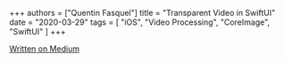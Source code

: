 +++
authors = ["Quentin Fasquel"]
title = "Transparent Video in SwiftUI"
date = "2020-03-29"
tags = [ "iOS", "Video Processing", "CoreImage", "SwiftUI" ]
+++

[Written on Medium](https://medium.com/@quentinfasquel/ios-transparent-video-in-swiftui-92a9a1cce94e)


